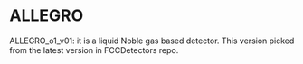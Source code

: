 ALLEGRO
========================
ALLEGRO_o1_v01: it is a liquid Noble gas based detector. This version picked from the latest version in FCCDetectors repo. 
